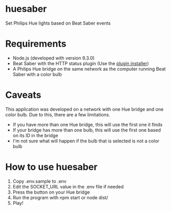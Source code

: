 # huesaber
Set Philips Hue lights based on Beat Saber events

# Requirements
* Node.js (developed with version 9.3.0)
* Beat Saber with the HTTP status plugin (Use the [plugin installer](https://www.modsaber.org/))
* A Philips Hue bridge on the same network as the computer running Beat Saber with a color bulb

# Caveats
This application was developed on a network with one Hue bridge and one color bulb. Due to this, there are a few limitations.

* If you have more than one Hue bridge, this will use the first one it finds
* If your bridge has more than one bulb, this will use the first one based on its ID in the bridge
* I'm not sure what will happen if the bulb that is selected is not a color bulb

# How to use huesaber
1. Copy .env.sample to .env
2. Edit the SOCKET_URL value in the .env file if needed
3. Press the button on your Hue bridge
4. Run the program with npm start or node dist/
5. Play!
